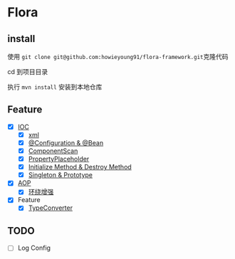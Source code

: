 # Flora

## install

使用
`git clone git@github.com:howieyoung91/flora-framework.git`克隆代码

cd 到项目目录

执行
`mvn install` 安装到本地仓库

## Feature

- [x] [IOC](/doc/1.ioc)
    - [x] [xml](/doc/1.ioc/1.xml.md)
    - [x] [@Configuration & @Bean](/doc/1.ioc/2.@Configuration.md)
    - [x] [ComponentScan](/doc/1.ioc/3.ComponentScan.md)
    - [x] [PropertyPlaceholder](/doc/1.ioc/4.PropertyPlaceholder.md)
    - [x] [Initialize Method & Destroy Method](/doc/1.ioc/5.Initializing&Destroy.md)
    - [x] [Singleton & Prototype](/doc/1.ioc/6.Singleton&Prototype.md)
- [x] [AOP](/doc/2.aop)
    - [x] [环绕增强](/doc/2.aop/aop.md)
- [x] Feature
    - [x] [TypeConverter](/doc/3.feature/converter.md)

## TODO

- [ ] Log Config
